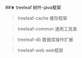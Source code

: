 ##❦ treeleaf 树叶-java框架
> treeleaf-cache 缓存框架

> treeleaf-common 通用工具类

> treeleaf-db 数据库操作扩展

> treeleaf-web web框架